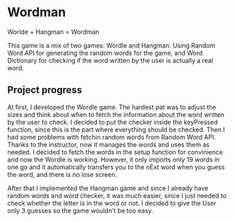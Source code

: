 # Wordman
Worlde + Hangman = Wordman

This game is a mix of two games: Wordle and Hangman. Using Random Word API for generating the random words for the game, and Word Dictionary for checking if the word written by the user is actually a real word.

## Project progress

At first, I developed the Wordle game. The hardest pat was to adjust the sizes and think about when to fetch the information about the word written by the user to check. I decided to put the checker inside the keyPressed function, since this is the part where everything should be checked. Then I had some problems with fetchin random words from Random Word API. Thanks to the instructor, now it manages the words and uses them as needed. I decided to fetch the words in the setup function for convinience and now the Wordle is working. However, it only imports only 19 words in one go and it automatically transfers you to the nExt word when you guess the word, and there is no lose screen.

After that I implemented the Hangman game and since I already have random words and word checker, it was much easier, since I just needed to check whether the letter is in the word or not. I decided to give the User only 3 guesses so the game wouldn't be too easy. 
